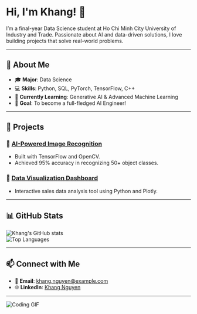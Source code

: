 # Hi, I'm Khang! 👋  
I’m a final-year Data Science student at Ho Chi Minh City University of Industry and Trade. Passionate about AI and data-driven solutions, I love building projects that solve real-world problems.

---

## 🌟 **About Me**
- 🎓 **Major**: Data Science  
- 💻 **Skills**: Python, SQL, PyTorch, TensorFlow, C++  
- 🌱 **Currently Learning**: Generative AI & Advanced Machine Learning  
- 🎯 **Goal**: To become a full-fledged AI Engineer!

---

## 🚀 **Projects**
### 🔗 [AI-Powered Image Recognition](https://github.com/your-username/project-name)  
- Built with TensorFlow and OpenCV.  
- Achieved 95% accuracy in recognizing 50+ object classes.  

### 🔗 [Data Visualization Dashboard](https://github.com/your-username/project-name)  
- Interactive sales data analysis tool using Python and Plotly.

---

## 📊 **GitHub Stats**
![Khang's GitHub stats](https://github-readme-stats.vercel.app/api?username=khangnguyen&show_icons=true&theme=radical)  
![Top Languages](https://github-readme-stats.vercel.app/api/top-langs/?username=khangnguyen&layout=compact&theme=radical)

---

## 📫 **Connect with Me**
- 📧 **Email**: khang.nguyen@example.com  
- 🌐 **LinkedIn**: [Khang Nguyen](https://linkedin.com/in/khangnguyen)  

---

![Coding GIF](https://media.giphy.com/media/qgQUggAC3Pfv687qPC/giphy.gif)


<!--
**netprtony/netprtony** is a ✨ _special_ ✨ repository because its `README.md` (this file) appears on your GitHub profile.

Here are some ideas to get you started:

- 🔭 I’m currently working on ...
- 🌱 I’m currently learning ...
- 👯 I’m looking to collaborate on ...
- 🤔 I’m looking for help with ...
- 💬 Ask me about ...
- 📫 How to reach me: ...
- 😄 Pronouns: ...
- ⚡ Fun fact: ...
-->

